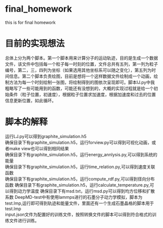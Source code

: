# final_homework
this is for final homework
# 目前的实现想法
总体上分为两个脚本。第一个脚本用来计算分子的运动轨迹，目的是生成一个数据文件，该文件中包括每一个粒子每一时刻的位置，文件总共有五列，第一列为粒子编号，第二，三，四列为坐标（如果选用其他坐标系可以随之变化），第五列为时间信息。第二个脚本负责绘图，目前是想将一个这样数据文件绘制成一个动画，绘制方法为每一个时刻绘制一张图，将绘制得到的图依次呈现即可。脚本IJ.py中我粗略写了一些可能用到的函数，可能还有没想到的，大概的实现过程就是给一个初始条件（粒子位置，初速度），根据粒子位置求加速度，根据加速度和过去的位置信息更新位置，如此循环。
# 脚本的解释
运行LJ.py可以得到graphite_simulation.h5  
确保目录下有graphite_simulation.h5，运行forview.py可以得到可视化动画，或者make view也可以得到相同结果  
确保目录下有graphite_simulation.h5，运行energy_annlysis.py,可以得到系统的能量  
确保目录下有graphite_simulation.h5，运行time_relation.py,可以得到速度关联函数  
确保目录下有graphite_simulation.h5，运行compute_rdf.py,可以得到径向分布函数
确保目录下有graphite_simulation.h5，运行calculate_temperature.py,可以得到动力学温度
确保目录下有msd.txt，运行msd.py可以得到均方位移和扩散系数
DeepMD-test中有使用lammps进行的石墨分子动力学模拟，脚本为test.lmp,运行即可得到轨迹和能量文件，里面还有一个生成石墨晶格的脚本用于test.lmp  
input.json文件为配置好的训练文件，按照转换文件的脚本可以得到符合格式的训练文件进行训练。